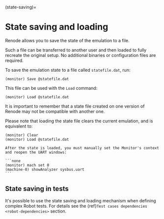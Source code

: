 (state-saving)=

# State saving and loading

Renode allows you to save the state of the emulation to a file.

Such a file can be transferred to another user and then loaded to fully recreate the original setup.
No additional binaries or configuration files are required.

To save the emulation state to a file called `statefile.dat`, run:

```none
(monitor) Save @statefile.dat
```

This file can be used with the `Load` command:

```none
(monitor) Load @statefile.dat
```

It is important to remember that a state file created on one version of Renode may not be compatible with another one.

Please note that loading the state file clears the current emulation, and is equivalent to:

```none
(monitor) Clear
(monitor) Load @statefile.dat
```

````{note}
After the state is loaded, you must manually set the Monitor's context and reopen the UART windows:

```none
(monitor) mach set 0
(machine-0) showAnalyzer sysbus.uart
```
````

## State saving in tests

It's possible to use the state saving and loading mechanism when defining complex Robot tests.
For details see the {ref}`Test cases dependencies <robot-dependencies>` section.
